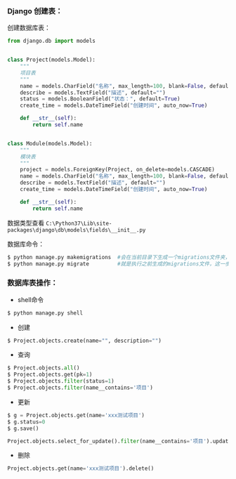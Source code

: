 ### Django 创建表：

创建数据库表：
```python
from django.db import models


class Project(models.Model):
    """
    项目表
    """
    name = models.CharField("名称", max_length=100, blank=False, default="")
    describe = models.TextField("描述", default="")
    status = models.BooleanField("状态：", default=True)
    create_time = models.DateTimeField("创建时间", auto_now=True)

    def __str__(self):
        return self.name


class Module(models.Model):
    """
    模块表
    """
    project = models.ForeignKey(Project, on_delete=models.CASCADE)
    name = models.CharField("名称", max_length=100, blank=False, default="")
    describe = models.TextField("描述", default="")
    create_time = models.DateTimeField("创建时间", auto_now=True)

    def __str__(self):
        return self.name
```

数据类型查看 ```C:\Python37\Lib\site-packages\django\db\models\fields\__init__.py```

数据库命令：
```python
$ python manage.py makemigrations  #会在当前目录下生成一个migrations文件夹，该文件夹的内容就是数据库要执行的内容 
$ python manage.py migrate         #就是执行之前生成的migrations文件，这一步才是操作数据库的一步

```


### 数据库表操作：

* shell命令
 ```python
$ python manage.py shell
 ```

* 创建
```python
$ Project.objects.create(name="", description="")
```

* 查询
```python
$ Project.objects.all()
$ Project.objects.get(pk=1)
$ Project.objects.filter(status=1)
$ Project.objects.filter(name__contains='项目')
```

* 更新
```python
$ g = Project.objects.get(name='xxx测试项目')
$ g.status=0
$ g.save()

Project.objects.select_for_update().filter(name__contains='项目').update(describe='')
```

* 删除
```python
Project.objects.get(name='xxx测试项目').delete()
```
